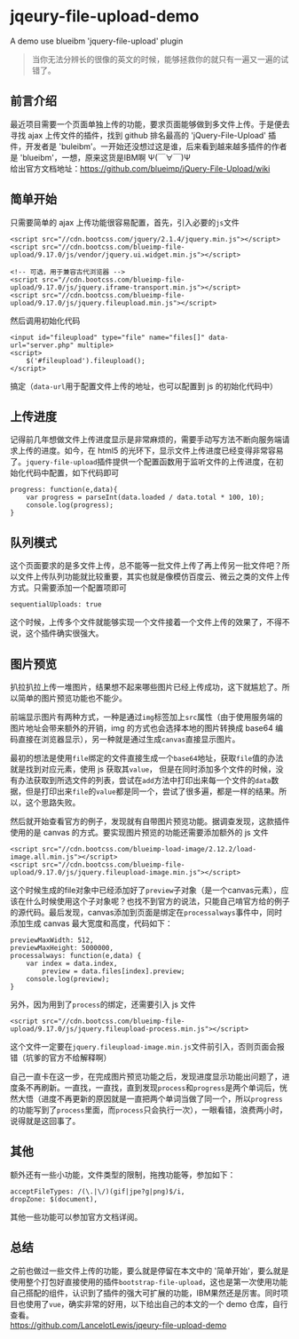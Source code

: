# jqeury-file-upload-demo
A demo use  blueibm 'jquery-file-upload' plugin



> 当你无法分辨长的很像的英文的时候，能够拯救你的就只有一遍又一遍的试错了。

## 前言介绍
最近项目需要一个页面单独上传的功能，要求页面能够做到多文件上传。于是便去寻找 ajax 上传文件的插件，找到 github 排名最高的 'jQuery-File-Upload' 插件，开发者是 'buleibm'。一开始还没想过这是谁，后来看到越来越多插件的作者是 'blueibm'，一想，原来这货是IBM啊 Ψ(￣∀￣)Ψ  
给出官方文档地址：https://github.com/blueimp/jQuery-File-Upload/wiki

## 简单开始
只需要简单的 ajax 上传功能很容易配置，首先，引入必要的`js`文件
```
<script src="//cdn.bootcss.com/jquery/2.1.4/jquery.min.js"></script>
<script src="//cdn.bootcss.com/blueimp-file-upload/9.17.0/js/vendor/jquery.ui.widget.min.js"></script>

<!-- 可选，用于兼容古代浏览器 -->
<script src="//cdn.bootcss.com/blueimp-file-upload/9.17.0/js/jquery.iframe-transport.min.js"></script>
<script src="//cdn.bootcss.com/blueimp-file-upload/9.17.0/js/jquery.fileupload.min.js"></script>
```
然后调用初始化代码
```
<input id="fileupload" type="file" name="files[]" data-url="server.php" multiple>
<script>
    $('#fileupload').fileupload();
</script>
```
搞定（`data-url`用于配置文件上传的地址，也可以配置到 js 的初始化代码中）


## 上传进度
记得前几年想做文件上传进度显示是非常麻烦的，需要手动写方法不断向服务端请求上传的进度。如今，在 html5 的光环下，显示文件上传进度已经变得非常容易了。`jquery-file-upload`插件提供一个配置函数用于监听文件的上传进度，在初始化代码中配置，如下代码即可
```
progress: function(e,data){
	var progress = parseInt(data.loaded / data.total * 100, 10);
	console.log(progress);
}
```


## 队列模式
这个页面要求的是多文件上传，总不能等一批文件上传了再上传另一批文件吧？所以文件上传队列功能就比较重要，其实也就是像模仿百度云、微云之类的文件上传方式。只需要添加一个配置项即可
```
sequentialUploads: true
```
这个时候，上传多个文件就能够实现一个文件接着一个文件上传的效果了，不得不说，这个插件确实很强大。


## 图片预览
扒拉扒拉上传一堆图片，结果想不起来哪些图片已经上传成功，这下就尴尬了。所以简单的图片预览功能也不能少。

前端显示图片有两种方式，一种是通过`img`标签加上`src`属性（由于使用服务端的图片地址会带来额外的开销，img 的方式也会选择本地的图片转换成 base64 编码直接在浏览器显示），另一种就是通过生成`canvas`直接显示图片。

最初的想法是使用`file`绑定的文件直接生成一个`base64`地址，获取`file`值的办法就是找到对应元素，使用 js 获取其`value`， 但是在同时添加多个文件的时候，没有办法获取到所选文件的列表，尝试在`add`方法中打印出来每一个文件的`data`数据，但是打印出来`file`的`value`都是同一个，尝试了很多遍，都是一样的结果。所以，这个思路失败。

然后就开始查看官方的例子，发现就有自带图片预览功能。据调查发现，这款插件使用的是 canvas  的方式。要实现图片预览的功能还需要添加额外的 js 文件
```
<script src="//cdn.bootcss.com/blueimp-load-image/2.12.2/load-image.all.min.js"></script>
<script src="//cdn.bootcss.com/blueimp-file-upload/9.17.0/js/jquery.fileupload-image.min.js"></script>
```
这个时候生成的file对象中已经添加好了`preview`子对象（是一个canvas元素），应该在什么时候使用这个子对象呢？也找不到官方的说法，只能自己啃官方给的例子的源代码。最后发现，canvas添加到页面是绑定在`processalways`事件中，同时添加生成 canvas 最大宽度和高度，代码如下：
```
previewMaxWidth: 512,
previewMaxHeight: 5000000,
processalways: function(e,data) {
	var index = data.index,
		preview = data.files[index].preview;
	console.log(preview);
}
```
另外，因为用到了`process`的绑定，还需要引入 js 文件
```
<script src="//cdn.bootcss.com/blueimp-file-upload/9.17.0/js/jquery.fileupload-process.min.js"></script>
```
这个文件一定要在`jquery.fileupload-image.min.js`文件前引入，否则页面会报错（坑爹的官方不给解释啊）

自己一直卡在这一步，在完成图片预览功能之后，发现进度显示功能出问题了，进度条不再刷新。一直找，一直找，直到发现`process`和`progress`是两个单词后，恍然大悟（进度不再更新的原因就是一直把两个单词当做了同一个，所以`progress`的功能写到了`process`里面，而`process`只会执行一次），一眼看错，浪费两小时，说得就是这回事了。


## 其他
额外还有一些小功能，文件类型的限制，拖拽功能等，参加如下：
```
acceptFileTypes: /(\.|\/)(gif|jpe?g|png)$/i,
dropZone: $(document),
```
其他一些功能可以参加官方文档详阅。


## 总结
之前也做过一些文件上传的功能，要么就是停留在本文中的 '简单开始'，要么就是使用整个打包好直接使用的插件`bootstrap-file-upload`，这也是第一次使用功能自己搭配的组件，认识到了插件的强大可扩展的功能，IBM果然还是厉害。同时项目也使用了`vue`，确实非常的好用，以下给出自己的本文的一个 demo 仓库，自行查看。  
https://github.com/LancelotLewis/jqeury-file-upload-demo
